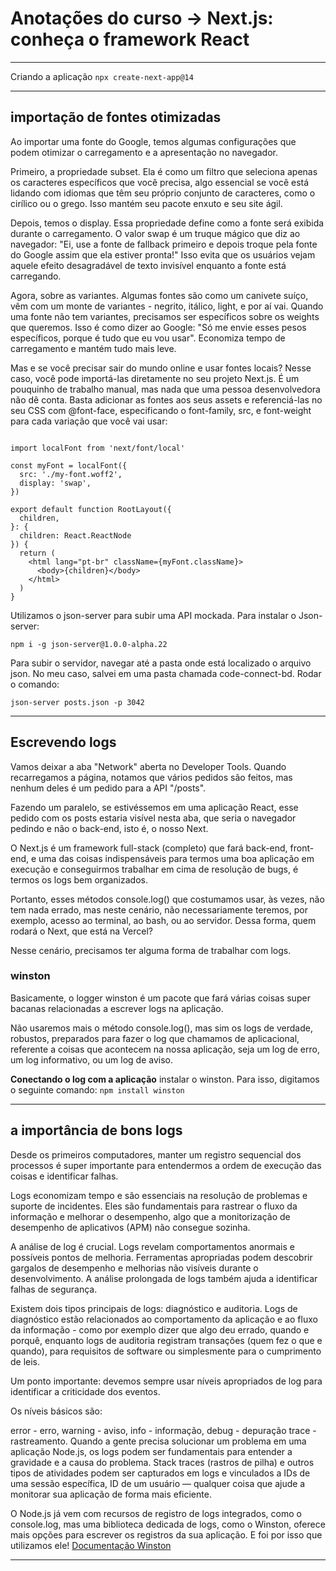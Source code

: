 # Anotações do curso -> Next.js: conheça o framework React

---

Criando a aplicação
```npx create-next-app@14```

---

## importação de fontes otimizadas
 Ao importar uma fonte do Google, temos algumas configurações que podem otimizar o carregamento e a apresentação no navegador.

Primeiro, a propriedade subset. Ela é como um filtro que seleciona apenas os caracteres específicos que você precisa, algo essencial se você está lidando com idiomas que têm seu próprio conjunto de caracteres, como o cirílico ou o grego. Isso mantém seu pacote enxuto e seu site ágil.

Depois, temos o display. Essa propriedade define como a fonte será exibida durante o carregamento. O valor swap é um truque mágico que diz ao navegador: "Ei, use a fonte de fallback primeiro e depois troque pela fonte do Google assim que ela estiver pronta!" Isso evita que os usuários vejam aquele efeito desagradável de texto invisível enquanto a fonte está carregando.

Agora, sobre as variantes. Algumas fontes são como um canivete suíço, vêm com um monte de variantes - negrito, itálico, light, e por aí vai. Quando uma fonte não tem variantes, precisamos ser específicos sobre os weights que queremos. Isso é como dizer ao Google: "Só me envie esses pesos específicos, porque é tudo que eu vou usar". Economiza tempo de carregamento e mantém tudo mais leve.

Mas e se você precisar sair do mundo online e usar fontes locais? Nesse caso, você pode importá-las diretamente no seu projeto Next.js. É um pouquinho de trabalho manual, mas nada que uma pessoa desenvolvedora não dê conta. Basta adicionar as fontes aos seus assets e referenciá-las no seu CSS com @font-face, especificando o font-family, src, e font-weight para cada variação que você vai usar:
```

import localFont from 'next/font/local'
 
const myFont = localFont({
  src: './my-font.woff2',
  display: 'swap',
})
  
export default function RootLayout({
  children,
}: {
  children: React.ReactNode
}) {
  return (
    <html lang="pt-br" className={myFont.className}>
      <body>{children}</body>
    </html>
  )
}

```

Utilizamos o json-server para subir uma API mockada.
Para instalar o Json-server:

```
npm i -g json-server@1.0.0-alpha.22
```

Para subir o servidor, navegar até a pasta onde está localizado o arquivo json. No meu caso, salvei em uma pasta chamada code-connect-bd. Rodar o comando:
```
json-server posts.json -p 3042
```

---

## Escrevendo logs
Vamos deixar a aba "Network" aberta no Developer Tools. Quando recarregamos a página, notamos que vários pedidos são feitos, mas nenhum deles é um pedido para a API "/posts".

Fazendo um paralelo, se estivéssemos em uma aplicação React, esse pedido com os posts estaria visível nesta aba, que seria o navegador pedindo e não o back-end, isto é, o nosso Next.

O Next.js é um framework full-stack (completo) que fará back-end, front-end, e uma das coisas indispensáveis para termos uma boa aplicação em execução e conseguirmos trabalhar em cima de resolução de bugs, é termos os logs bem organizados.

Portanto, esses métodos console.log() que costumamos usar, às vezes, não tem nada errado, mas neste cenário, não necessariamente teremos, por exemplo, acesso ao terminal, ao bash, ou ao servidor. Dessa forma, quem rodará o Next, que está na Vercel?

Nesse cenário, precisamos ter alguma forma de trabalhar com logs.

### winston
Basicamente, o logger winston é um pacote que fará várias coisas super bacanas relacionadas a escrever logs na aplicação.

Não usaremos mais o método console.log(), mas sim os logs de verdade, robustos, preparados para fazer o log que chamamos de aplicacional, referente a coisas que acontecem na nossa aplicação, seja um log de erro, um log informativo, ou um log de aviso.

**Conectando o log com a aplicação**
instalar o winston. Para isso, digitamos o seguinte comando: 
```npm install winston```

---

## a importância de bons logs
Desde os primeiros computadores, manter um registro sequencial dos processos é super importante para entendermos a ordem de execução das coisas e identificar falhas.

Logs economizam tempo e são essenciais na resolução de problemas e suporte de incidentes. Eles são fundamentais para rastrear o fluxo da informação e melhorar o desempenho, algo que a monitorização de desempenho de aplicativos (APM) não consegue sozinha.

A análise de log é crucial. Logs revelam comportamentos anormais e possíveis pontos de melhoria. Ferramentas apropriadas podem descobrir gargalos de desempenho e melhorias não visíveis durante o desenvolvimento. A análise prolongada de logs também ajuda a identificar falhas de segurança.

Existem dois tipos principais de logs: diagnóstico e auditoria. Logs de diagnóstico estão relacionados ao comportamento da aplicação e ao fluxo da informação - como por exemplo dizer que algo deu errado, quando e porquê, enquanto logs de auditoria registram transações (quem fez o que e quando), para requisitos de software ou simplesmente para o cumprimento de leis.

Um ponto importante: devemos sempre usar níveis apropriados de log para identificar a criticidade dos eventos.

Os níveis básicos são:

error - erro,
warning - aviso,
info - informação,
debug - depuração
trace - rastreamento.
Quando a gente precisa solucionar um problema em uma aplicação Node.js, os logs podem ser fundamentais para entender a gravidade e a causa do problema. Stack traces (rastros de pilha) e outros tipos de atividades podem ser capturados em logs e vinculados a IDs de uma sessão específica, ID de um usuário — qualquer coisa que ajude a monitorar sua aplicação de forma mais eficiente.

O Node.js já vem com recursos de registro de logs integrados, como o console.log, mas uma biblioteca dedicada de logs, como o Winston, oferece mais opções para escrever os registros da sua aplicação. E foi por isso que utilizamos ele!
[Documentação Winston](https://github.com/winstonjs/winston)

---

